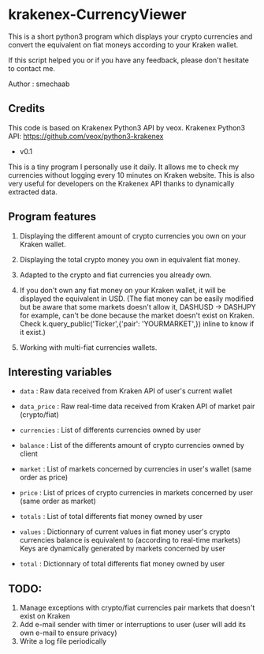 krakenex-CurrencyViewer
=======================
This is a short python3 program which displays your crypto currencies and convert the equivalent on fiat moneys according to your Kraken wallet.

If this script helped you or if you have any feedback, please don't hesitate to contact me.

Author : smechaab

Credits
-------
This code is based on Krakenex Python3 API by veox.
Krakenex Python3 API: https://github.com/veox/python3-krakenex

* v0.1

This is a tiny program I personally use it daily.
It allows me to check my currencies without logging every 10 minutes on Kraken website.
This is also very useful for developers on the Krakenex API thanks to dynamically extracted data.

Program features
----------------

1.    Displaying the different amount of crypto currencies you own on your Kraken wallet.

2.    Displaying the total crypto money you own in equivalent fiat money.

3.    Adapted to the crypto and fiat currencies you already own.

4.    If you don't own any fiat money on your Kraken wallet, it will be displayed the equivalent in USD.
	  (The fiat money can be easily modified but be aware that some markets doesn't allow it,
      DASHUSD -> DASHJPY for example, can't be done because the market doesn't exist on Kraken.
      Check k.query_public('Ticker',{'pair': 'YOURMARKET',}) inline to know if it exist.)
	  
5.    Working with multi-fiat currencies wallets.


Interesting variables
---------------------

* ``data`` : Raw data received from Kraken API of user's current wallet
* ``data_price`` : Raw real-time data received from Kraken API of market pair (crypto/fiat)
* ``currencies`` : List of differents currencies owned by user
* ``balance`` : List of the differents amount of crypto currencies owned by client
* ``market`` :  List of markets concerned by currencies in user's wallet (same order as price)
* ``price`` : List of prices of crypto currencies in markets concerned by user (same order as market)
* ``totals`` : List of total differents fiat money owned by user
* ``values`` : Dictionnary of current values in fiat money user's crypto currencies balance is equivalent to (according to real-time markets)
		Keys are dynamically generated by markets concerned by user
		
* ``total`` : Dictionnary of total differents fiat money owned by user



	
TODO:
-----
1. Manage exceptions with crypto/fiat currencies pair markets that doesn't exist on Kraken
2. Add e-mail sender with timer or interruptions to user (user will add its own e-mail to ensure privacy)
3. Write a log file periodically

